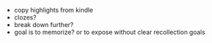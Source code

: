 - copy highlights from kindle
- clozes?
- break down further?
- goal is to memorize? or to expose without clear recollection goals

